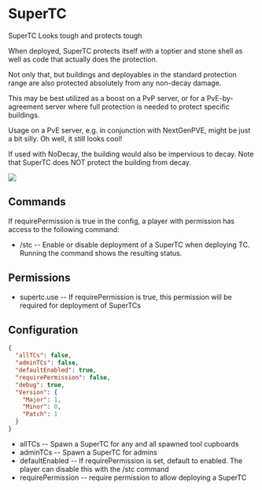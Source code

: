 # SuperTC
SuperTC Looks tough and protects tough

When deployed, SuperTC protects itself with a toptier and stone shell as well as code that actually does the protection.

Not only that, but buildings and deployables in the standard protection range are also protected absolutely from any non-decay damage.

This may be best utilized as a boost on a PvP server, or for a PvE-by-agreement server where full protection is needed to protect specific buildings.

Usage on a PvE server, e.g. in conjunction with NextGenPVE, might be just a bit silly.  Oh well, it still looks cool!

If used with NoDecay, the building would also be impervious to decay.  Note that SuperTC does NOT protect the building from decay.

![](https://imgur.com/ethO5AT)

## Commands

If requirePermission is true in the config, a player with permission has access to the following command:

 - /stc -- Enable or disable deployment of a SuperTC when deploying TC.  Running the command shows the resulting status.

## Permissions

 - supertc.use -- If requirePermission is true, this permission will be required for deployment of SuperTCs

## Configuration

```json
{
  "allTCs": false,
  "adminTCs": false,
  "defaultEnabled": true,
  "requirePermission": false,
  "debug": true,
  "Version": {
    "Major": 1,
    "Minor": 0,
    "Patch": 1
  }
}
```

  - allTCs -- Spawn a SuperTC for any and all spawned tool cupboards
  - adminTCs -- Spawn a SuperTC for admins
  - defaultEnabled -- If requirePermission is set, default to enabled.  The player can disable this with the /stc command
  - requirePermission -- require permission to allow deploying a SuperTC

